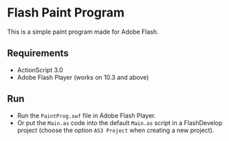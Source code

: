 # Flash Paint Program
This is a simple paint program made for Adobe Flash.

## Requirements
- ActionScript 3.0
- Adobe Flash Player (works on 10.3 and above)

## Run

- Run the `PaintProg.swf` file in Adobe Flash Player.
- Or put the `Main.as` code into the default `Main.as` script in a FlashDevelop project (choose the option `AS3 Project` when creating a new project).
